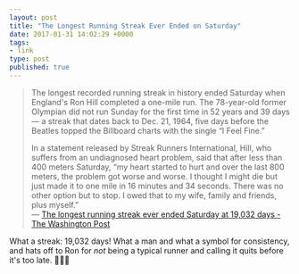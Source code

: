 ```yaml
---
layout: post
title: "The Longest Running Streak Ever Ended on Saturday"
date: 2017-01-31 14:02:29 +0000
tags:
- link
type: post
published: true
---
```


> The longest recorded running streak in history ended Saturday when England's Ron Hill completed a one-mile run. The 78-year-old former Olympian did not run Sunday for the first time in 52 years and 39 days — a streak that dates back to Dec. 21, 1964, five days before the Beatles topped the Billboard charts with the single “I Feel Fine.”
>
> In a statement released by Streak Runners International, Hill, who suffers from an undiagnosed heart problem, said that after less than 400 meters Saturday, “my heart started to hurt and over the last 800 meters, the problem got worse and worse. I thought I might die but just made it to one mile in 16 minutes and 34 seconds. There was no other option but to stop. I owed that to my wife, family and friends, plus myself.”  
> — [
The longest running streak ever ended Saturday at 19,032 days - The Washington Post](https://www.washingtonpost.com/news/to-your-health/wp/2017/01/30/the-longest-running-streak-ever-ended-saturday-at-19032-days/)

What a streak: 19,032 days! What a man and what a symbol for consistency, and hats off to Ron for _not_ being a typical runner and calling it quits before it's too late. 👏👏🙇
